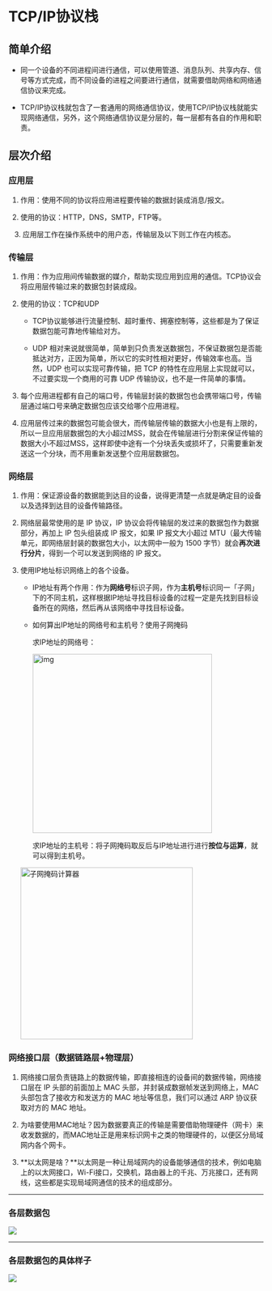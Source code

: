 # TCP/IP协议栈

## 简单介绍

- 同一个设备的不同进程间进行通信，可以使用管道、消息队列、共享内存、信号等方式完成，而不同设备的进程之间要进行通信，就需要借助网络和网络通信协议来完成。

- TCP/IP协议栈就包含了一套通用的网络通信协议，使用TCP/IP协议栈就能实现网络通信，另外，这个网络通信协议是分层的，每一层都有各自的作用和职责。

## 层次介绍

### 应用层

1. 作用：使用不同的协议将应用进程要传输的数据封装成消息/报文。

2. 使用的协议：HTTP，DNS，SMTP，FTP等。

   3. 应用层工作在操作系统中的用户态，传输层及以下则工作在内核态。

### 传输层

1. 作用：作为应用间传输数据的媒介，帮助实现应用到应用的通信。TCP协议会将应用层传输过来的数据包封装成段。

2. 使用的协议：TCP和UDP
   
   - TCP协议能够进行流量控制、超时重传、拥塞控制等，这些都是为了保证数据包能可靠地传输给对方。
   
   - UDP 相对来说就很简单，简单到只负责发送数据包，不保证数据包是否能抵达对方，正因为简单，所以它的实时性相对更好，传输效率也高。当然，UDP 也可以实现可靠传输，把 TCP 的特性在应用层上实现就可以，不过要实现一个商用的可靠 UDP 传输协议，也不是一件简单的事情。

3. 每个应用进程都有自己的端口号，传输层封装的数据包也会携带端口号，传输层通过端口号来确定数据包应该交给哪个应用进程。

4. 应用层传过来的数据包可能会很大，而传输层传输的数据大小也是有上限的，所以一旦应用层数据包的大小超过MSS，就会在传输层进行分割来保证传输的数据大小不超过MSS，这样即使中途有一个分块丢失或损坏了，只需要重新发送这一个分块，而不用重新发送整个应用层数据包。

### 网络层

1. 作用：保证源设备的数据能到达目的设备，说得更清楚一点就是确定目的设备以及选择到达目的设备传输路径。

2. 网络层最常使用的是 IP 协议，IP 协议会将传输层的发过来的数据包作为数据部分，再加上 IP 包头组装成 IP 报文，如果 IP 报文大小超过 MTU（最大传输单元，即网络层封装的数据包大小，以太网中一般为 1500 字节）就会**再次进行分片**，得到一个可以发送到网络的 IP 报文。

3. 使用IP地址标识网络上的各个设备。
   
   - IP地址有两个作用：作为**网络号**标识子网，作为**主机号**标识同一「子网」下的不同主机，这样根据IP地址寻找目标设备的过程一定是先找到目标设备所在的网络，然后再从该网络中寻找目标设备。
   
   - 如何算出IP地址的网络号和主机号？使用子网掩码
     
     求IP地址的网络号：
     
     <img src="https://cdn.xiaolincoding.com/gh/xiaolincoder/ImageHost/%E8%AE%A1%E7%AE%97%E6%9C%BA%E7%BD%91%E7%BB%9C/IP/16.jpg" title="" alt="img" width="354">
     
     求IP地址的主机号：将子网掩码取反后与IP地址进行进行**按位与运算**，就可以得到主机号。
   
   <img src="https://cdn.xiaolincoding.com/gh/xiaolincoder/ImageHost4/%E7%BD%91%E7%BB%9C/%E5%AD%90%E7%BD%91%E6%8E%A9%E7%A0%81%E8%AE%A1%E7%AE%97%E5%99%A8.png" title="" alt="子网掩码计算器" width="340">

### 网络接口层（数据链路层+物理层）

1. 网络接口层负责链路上的数据传输，即直接相连的设备间的数据传输，网络接口层在 IP 头部的前面加上 MAC 头部，并封装成数据帧发送到网络上，MAC头部包含了接收方和发送方的 MAC 地址等信息，我们可以通过 ARP 协议获取对方的 MAC 地址。

2. 为啥要使用MAC地址？因为数据要真正的传输是需要借助物理硬件（网卡）来收发数据的，而MAC地址正是用来标识网卡之类的物理硬件的，以便区分局域网内各个网卡。

3. **以太网是啥？**以太网是一种让局域网内的设备能够通信的技术，例如电脑上的以太网接口，Wi-Fi接口，交换机，路由器上的千兆、万兆接口，还有网线，这些都是实现局域网通信的技术的组成部分。

---

### 各层数据包

![](C:\Users\唐飞龙\AppData\Roaming\marktext\images\2023-10-11-21-04-34-image.png)

---

### 各层数据包的具体样子

![](https://cdn.xiaolincoding.com/gh/xiaolincoder/ImageHost/%E8%AE%A1%E7%AE%97%E6%9C%BA%E7%BD%91%E7%BB%9C/%E9%94%AE%E5%85%A5%E7%BD%91%E5%9D%80%E8%BF%87%E7%A8%8B/12.jpg)

